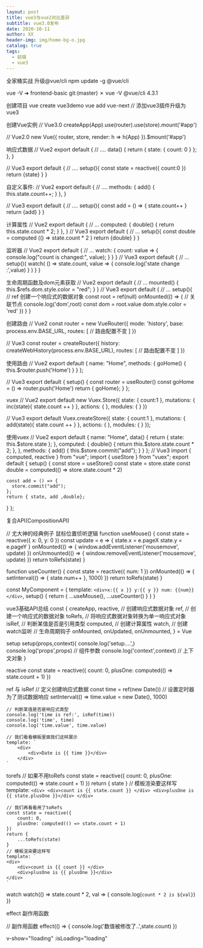 ```yaml
---
layout: post
title: vue3与vue2对比差异
subtitle: vue3.0发布
date: 2020-10-11
author: XX
header-img: img/home-bg-o.jpg
catalog: true
tags:
  - 前端
  - vue3
---
```

全家桶实战
升级@vue/cli
npm update -g @vue/cli

vue -V
➜  frontend-basic git:(master) ✗ vue -V
@vue/cli 4.3.1

创建项目
vue create vue3demo
vue add vue-next // 添加vue3插件升级为vue3

创建Vue实例
// Vue3.0
createApp(App).use(router).use(store).mount('#app')

// Vue2.0
new Vue({
  router,
  store,
  render: h => h(App)
}).$mount('#app')

响应式数据
// Vue2
export default {
  // ....
  data() {
    return {
      state: {
        count: 0
      }
    };
  },
}

// Vue3
export default {
  // ....
  setup(){
    const state = reactive({
      count:0
    })
    return {state}
  }
}


自定义事件:
// Vue2
export default {
  // ....
  methods: {
    add() {
      this.state.count++;
    }
  },
}

// Vue3
export default {
  // ....
  setup(){
    const add = () => {
      state.count++
    }
    return {add}
  }
}


计算属性
// Vue2
export default {
	// ...
  computed: {
    double() {
      return this.state.count * 2;
    }
  },
}
// Vue3
export default {
	// ...
  setup(){
    const double = computed (() => state.count * 2 )
    return {double}
  }
}


监听器
// Vue2
export default {
	// ...
	watch: {
    count: value => {
      console.log("count is changed:", value);
    }
  }
}
// Vue3
export default {
	// ...
  setup(){
    watch(
      () => state.count,
      value => {
        console.log('state change :',value)
      }
    )
  }
}


生命周期函数及dom元素获取
// Vue2
export default {
	// ...
	mounted() {
    this.$refs.dom.style.color = "red";
  }
}
// Vue3
export default {
	// ...
  setup(){
    // ref 创建一个响应式的数据对象
    const root = ref(null)
    onMounted(() => {
      // 关联节点
      console.log('dom',root)
      const dom = root.value
      dom.style.color = 'red'
    })
  }
}




创建路由
// Vue2
const router = new VueRouter({
  mode: 'history',
  base: process.env.BASE_URL,
  routes:  [
  	// 路由配置不变
  ]
})

// Vue3
const router = createRouter({
  history: createWebHistory(process.env.BASE_URL),
  routes:  [
  	// 路由配置不变
  ]
})


使用路由
// Vue2
export default {
  name: "Home",
  methods: {
    goHome() {
      this.$router.push('Home')
    }
  }
};

// Vue3
export default {
  setup() {
    const router = useRouter()
    const goHome = () => router.push('Home')
    return { goHome};
  }
};

vuex
// Vue2
export default new Vuex.Store({
  state: {
    count:1
  },
  mutations: {
    inc(state){
      state.count ++
    }
  },
  actions: {
  },
  modules: {
  }
})

// Vue3
export default Vuex.createStore({
  state: {
    count:1
  },
  mutations: {
    add(state){
      state.count ++
    }
  },
  actions: {
  },
  modules: {
  }
});


使用vuex
// Vue2
export default {
  name: "Home",
  data() {
    return {
        state: this.$store.state
    };
  },
  computed: {
    double() {
      return this.$store.state.count * 2;
    },
  },
  methods: {
    add() {
      this.$store.commit("add");
    }
  }
};
// Vue3
import { computed,  reactive } from "vue";
import { useStore } from "vuex";
export default {
  setup() {
    const store = useStore()
    const state = store.state
    const double = computed(() => store.state.count * 2)

    const add = () => {
      store.commit("add");
    };
    return { state, add ,double};
  }
};



复合API(CompositionAPI)

// 尤大神的经典例子 鼠标位置侦听逻辑
function useMouse() {
  const state = reactive({
    x: 0,
    y: 0
  })
  const update = e => {
    state.x = e.pageX
    state.y = e.pageY
  }
  onMounted(() => {
    window.addEventListener('mousemove', update)
  })
  onUnmounted(() => {
    window.removeEventListener('mousemove', update)
  })
  return toRefs(state)
}


function useCounter() {
  const state = reactive({
    num: 1
  })
  onMounted(() => {
    setInterval(() => {
      state.num++
    }, 1000)
  })
  return toRefs(state)
}


const MyComponent = {
  template: `<div>x:{{ x }} y:{{ y }} num: {{num}}</div>`,
  setup() {
    return {
      ...useMouse(),
      ...useCounter()
    }
  }
}



vue3基础API总结
const {
            createApp,
            reactive, // 创建响应式数据对象
            ref, // 创建一个响应式的数据对象
            toRefs, // 将响应式数据对象转换为单一响应式对象
            isRef, // 判断某值是否是引用类型
            computed, // 创建计算属性
            watch, // 创建watch监听
            // 生命周期钩子
            onMounted,
            onUpdated,
            onUnmounted,
        } = Vue


setup
setup(props,context){
    console.log('setup....',)
    console.log('props',props) // 组件参数
    console.log('context',context) // 上下文对象
}


reactive
  const state = reactive({
        count: 0,
        plusOne: computed(() => state.count + 1)
    })


ref 与 isRef
  // 定义创建响应式数据
    const time = ref(new Date())
    // 设置定时器为了测试数据响应
    setInterval(() => time.value = new Date(), 1000)

    // 判断某值是否是响应式类型
    console.log('time is ref:', isRef(time))
    console.log('time', time)
    console.log('time.value', time.value)

    // 我们看看模板里面我们这样展示
    template: `
        <div>
            <div>Date is {{ time }}</div>
        </div>
    `



torefs
 // 如果不用toRefs
    const state = reactive({
        count: 0,
        plusOne: computed(() => state.count + 1)
    })
    return {
        state
    }
    // 模板渲染要这样写
    template: `
    <div>
        <div>count is {{ state.count }} </div>
        <div>plusOne is {{ state.plusOne }}</div>
    </div>
    `

    // 我们再看看用了toRefs
    const state = reactive({
        count: 0,
        plusOne: computed(() => state.count + 1)
    })
    return {
        ...toRefs(state)
    }
    // 模板渲染要这样写
    template: `
    <div>
        <div>count is {{ count }} </div>
        <div>plusOne is {{ plusOne }}</div>
    </div>
    `



watch
  watch(() => state.count * 2, val => {
        console.log(`count * 2 is ${val}`)
    })


effect 副作用函数

 // 副作用函数
    effect(() => {
        console.log('数值被修改了..',state.count)
    })




v-show="!loading"
:isLoading="loading"
